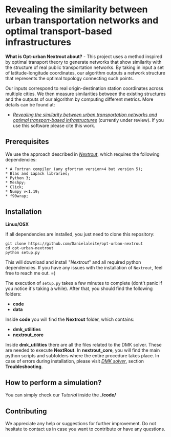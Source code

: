 # Revealing the similarity between urban transportation networks and optimal transport-based infrastructures

**What is Opt-urban Nextrout about?** - This project uses a method inspired by optimal transport theory to generate networks that show similarity with the structure of real public transportation networks. By taking in input a set of latitude-longitude coordinates, our algorithm outputs a network structure that represents the optimal topology connecting such points. 

Our inputs correspond to real origin-destination station coordinates across multiple cities. We  then measure similarities between the existing structures and the outputs of our algorithm by computing different metrics. More details can be found at: 

- [_Revealing the similarity between urban transportation networks and optimal transport-based infrastructures_](https://arxiv.org/abs/2209.06751) (currently under review). If you use this software please cite this work.

## Prerequisites

We use the approach described in [_Nextrout_](https://github.com/Danielaleite/Nextrout), which requires the following dependencies:

	* A Fortran compiler (any gfortran version>4 but version 5);
 	* Blas and Lapack libraries;
 	* Python 3;	
 	* Meshpy;
    * Click;
    * Numpy v<1.19;
    * f90wrap; 

## Installation

**Linux/OSX**

If all dependencies are installed, you just need to clone this repository:

```
git clone https://github.com/Danielaleite/opt-urban-nextrout
cd opt-urban-nextrout
python setup.py
```

This will download and install "_Nextrout_" and all required python dependencies. If you have any issues with the installation of `Nextrout`, feel free to reach me out.  =)

The execution of `setup.py` takes a few minutes to complete (dont't panic if you notice it's taking a while). After that, you should find the following folders:

* **code**
* **data**

Inside **code** you will find the **Nextrout** folder, which contains:

* **dmk_utilities**
* **nextrout_core**

Inside **dmk_utilities** there are all the files related to the DMK solver. These are needed to execute **NextRout**. In **nextrout_core**, you will find the main python scripts and subfolders where the entire procedure takes place. In case of errors during installation, please visit [_DMK solver_](https://gitlab.com/enrico_facca/dmk_solver), section **Troubleshooting**. 


## How to perform a simulation?

You can simply check our _Tutorial_ inside the **./code/**

## Contributing

We appreciate any help or suggestions for further improvement. Do not hesitate to contact us in case you want to contribute or have any questions.
